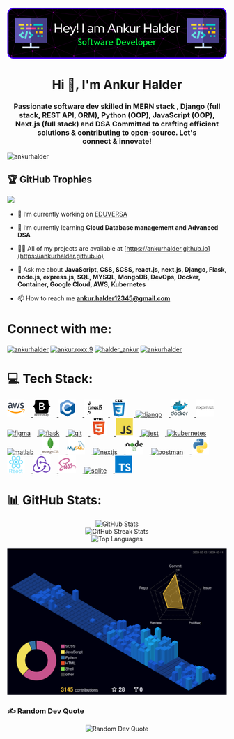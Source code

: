 ![Header](./images/header.png)

<h1 align="center">Hi 👋, I'm Ankur Halder</h1>
<h3 align="center">Passionate software dev skilled in MERN stack , Django (full stack, REST API, ORM), Python (OOP), JavaScript (OOP), Next.js (full stack) and DSA Committed to crafting efficient solutions & contributing to open-source. Let's connect & innovate!</h3>

<p align="left"> <img src="https://komarev.com/ghpvc/?username=ankurhalder&label=Profile%20views&color=0e75b6&style=flat" alt="ankurhalder" /> </p>

## 🏆 GitHub Trophies

![](https://github-profile-trophy.vercel.app/?username=ankurhalder&theme=radical&no-frame=false&no-bg=false&margin-w=4)

- 🔭 I’m currently working on [EDUVERSA](https://github.com/eduversa/eduversa.github.io)

- 🌱 I’m currently learning **Cloud Database management and Advanced DSA**

- 👨‍💻 All of my projects are available at [https://ankurhalder.github.io](https://ankurhalder.github.io)

- 💬 Ask me about **JavaScript, CSS, SCSS, react.js, next.js, Django, Flask, node.js, express.js, SQL, MYSQL, MongoDB, DevOps, Docker, Container, Google Cloud, AWS, Kubernetes**

- 📫 How to reach me **ankur.halder12345@gmail.com**

# Connect with me:

<p align="left">
<a href="https://linkedin.com/in/ankurhalder" target="blank"><img align="center" src="https://raw.githubusercontent.com/rahuldkjain/github-profile-readme-generator/master/src/images/icons/Social/linked-in-alt.svg" alt="ankurhalder" height="30" width="40" /></a>
<a href="https://fb.com/ankur.roxx.9" target="blank"><img align="center" src="https://raw.githubusercontent.com/rahuldkjain/github-profile-readme-generator/master/src/images/icons/Social/facebook.svg" alt="ankur.roxx.9" height="30" width="40" /></a>
<a href="https://instagram.com/halder_ankur" target="blank"><img align="center" src="https://raw.githubusercontent.com/rahuldkjain/github-profile-readme-generator/master/src/images/icons/Social/instagram.svg" alt="halder_ankur" height="30" width="40" /></a>
<a href="https://www.leetcode.com/ankurhalder" target="blank"><img align="center" src="https://raw.githubusercontent.com/rahuldkjain/github-profile-readme-generator/master/src/images/icons/Social/leet-code.svg" alt="ankurhalder" height="30" width="40" /></a>
</p>

# 💻 Tech Stack:

<style>
  .tech-stack-img {
    margin-right: 15px;
  }
</style>

<p align="left"> <a href="https://aws.amazon.com" target="_blank" rel="noreferrer"> <img class="tech-stack-img" src="https://raw.githubusercontent.com/devicons/devicon/master/icons/amazonwebservices/amazonwebservices-original-wordmark.svg" alt="aws" width="40" height="40"/> </a> <a href="https://getbootstrap.com" target="_blank" rel="noreferrer"> <img class="tech-stack-img" src="https://raw.githubusercontent.com/devicons/devicon/master/icons/bootstrap/bootstrap-plain-wordmark.svg" alt="bootstrap" width="40" height="40"/> </a> <a href="https://www.cprogramming.com/" target="_blank" rel="noreferrer"> <img class="tech-stack-img" src="https://raw.githubusercontent.com/devicons/devicon/master/icons/c/c-original.svg" alt="c" width="40" height="40"/> </a> <a href="https://canvasjs.com" target="_blank" rel="noreferrer"> <img class="tech-stack-img" src="https://raw.githubusercontent.com/Hardik0307/Hardik0307/master/assets/canvasjs-charts.svg" alt="canvasjs" width="40" height="40"/> </a> <a href="https://www.w3schools.com/css/" target="_blank" rel="noreferrer"> <img class="tech-stack-img" src="https://raw.githubusercontent.com/devicons/devicon/master/icons/css3/css3-original-wordmark.svg" alt="css3" width="40" height="40"/> </a> <a href="https://www.djangoproject.com/" target="_blank" rel="noreferrer"> <img class="tech-stack-img" src="https://cdn.worldvectorlogo.com/logos/django.svg" alt="django" width="40" height="40"/> </a> <a href="https://www.docker.com/" target="_blank" rel="noreferrer"> <img class="tech-stack-img" src="https://raw.githubusercontent.com/devicons/devicon/master/icons/docker/docker-original-wordmark.svg" alt="docker" width="40" height="40"/> </a> <a href="https://expressjs.com" target="_blank" rel="noreferrer"> <img class="tech-stack-img" src="https://raw.githubusercontent.com/devicons/devicon/master/icons/express/express-original-wordmark.svg" alt="express" width="40" height="40"/> </a> <a href="https://www.figma.com/" target="_blank" rel="noreferrer"> <img class="tech-stack-img" src="https://www.vectorlogo.zone/logos/figma/figma-icon.svg" alt="figma" width="40" height="40"/> </a> <a href="https://flask.palletsprojects.com/" target="_blank" rel="noreferrer"> <img class="tech-stack-img" src="https://www.vectorlogo.zone/logos/pocoo_flask/pocoo_flask-icon.svg" alt="flask" width="40" height="40"/> </a> <a href="https://git-scm.com/" target="_blank" rel="noreferrer"> <img class="tech-stack-img" src="https://www.vectorlogo.zone/logos/git-scm/git-scm-icon.svg" alt="git" width="40" height="40"/> </a> <a href="https://www.w3.org/html/" target="_blank" rel="noreferrer"> <img class="tech-stack-img" src="https://raw.githubusercontent.com/devicons/devicon/master/icons/html5/html5-original-wordmark.svg" alt="html5" width="40" height="40"/> </a> <a href="https://developer.mozilla.org/en-US/docs/Web/JavaScript" target="_blank" rel="noreferrer"> <img class="tech-stack-img" src="https://raw.githubusercontent.com/devicons/devicon/master/icons/javascript/javascript-original.svg" alt="javascript" width="40" height="40"/> </a> <a href="https://jestjs.io" target="_blank" rel="noreferrer"> <img class="tech-stack-img" src="https://www.vectorlogo.zone/logos/jestjsio/jestjsio-icon.svg" alt="jest" width="40" height="40"/> </a> <a href="https://kubernetes.io" target="_blank" rel="noreferrer"> <img class="tech-stack-img" src="https://www.vectorlogo.zone/logos/kubernetes/kubernetes-icon.svg" alt="kubernetes" width="40" height="40"/> </a> <a href="https://www.mathworks.com/" target="_blank" rel="noreferrer"> <img class="tech-stack-img" src="https://upload.wikimedia.org/wikipedia/commons/2/21/Matlab_Logo.png" alt="matlab" width="40" height="40"/> </a> <a href="https://www.mongodb.com/" target="_blank" rel="noreferrer"> <img class="tech-stack-img" src="https://raw.githubusercontent.com/devicons/devicon/master/icons/mongodb/mongodb-original-wordmark.svg" alt="mongodb" width="40" height="40"/> </a> <a href="https://www.mysql.com/" target="_blank" rel="noreferrer"> <img class="tech-stack-img" src="https://raw.githubusercontent.com/devicons/devicon/master/icons/mysql/mysql-original-wordmark.svg" alt="mysql" width="40" height="40"/> </a> <a href="https://nextjs.org/" target="_blank" rel="noreferrer"> <img class="tech-stack-img" src="https://cdn.worldvectorlogo.com/logos/nextjs-2.svg" alt="nextjs" width="40" height="40"/> </a> <a href="https://nodejs.org" target="_blank" rel="noreferrer"> <img class="tech-stack-img" src="https://raw.githubusercontent.com/devicons/devicon/master/icons/nodejs/nodejs-original-wordmark.svg" alt="nodejs" width="40" height="40"/> </a> <a href="https://postman.com" target="_blank" rel="noreferrer"> <img class="tech-stack-img" src="https://www.vectorlogo.zone/logos/getpostman/getpostman-icon.svg" alt="postman" width="40" height="40"/> </a> <a href="https://www.python.org" target="_blank" rel="noreferrer"> <img class="tech-stack-img" src="https://raw.githubusercontent.com/devicons/devicon/master/icons/python/python-original.svg" alt="python" width="40" height="40"/> </a> <a href="https://reactjs.org/" target="_blank" rel="noreferrer"> <img class="tech-stack-img" src="https://raw.githubusercontent.com/devicons/devicon/master/icons/react/react-original-wordmark.svg" alt="react" width="40" height="40"/> </a> <a href="https://redux.js.org" target="_blank" rel="noreferrer"> <img class="tech-stack-img" src="https://raw.githubusercontent.com/devicons/devicon/master/icons/redux/redux-original.svg" alt="redux" width="40" height="40"/> </a> <a href="https://sass-lang.com" target="_blank" rel="noreferrer"> <img class="tech-stack-img" src="https://raw.githubusercontent.com/devicons/devicon/master/icons/sass/sass-original.svg" alt="sass" width="40" height="40"/> </a> <a href="https://www.sqlite.org/" target="_blank" rel="noreferrer"> <img class="tech-stack-img" src="https://www.vectorlogo.zone/logos/sqlite/sqlite-icon.svg" alt="sqlite" width="40" height="40"/> </a> <a href="https://www.typescriptlang.org/" target="_blank" rel="noreferrer"> <img class="tech-stack-img" src="https://raw.githubusercontent.com/devicons/devicon/master/icons/typescript/typescript-original.svg" alt="typescript" width="40" height="40"/> </a> </p>

# 📊 GitHub Stats:

<p align="center">
  <img src="https://github-readme-stats.vercel.app/api?username=ankurhalder&theme=blue-green&hide_border=false&include_all_commits=true&count_private=true" alt="GitHub Stats"/>
  <br/>
  <img src="https://github-readme-streak-stats.herokuapp.com/?user=ankurhalder&theme=blue-green&hide_border=false" alt="GitHub Streak Stats"/>
  <br/>
  <img src="https://github-readme-stats.vercel.app/api/top-langs/?username=ankurhalder&theme=blue-green&hide_border=false&include_all_commits=true&count_private=true&layout=compact" alt="Top Languages"/>
</p>

![](./profile-3d-contrib/profile-night-view.svg)

### ✍️ Random Dev Quote

<p align="center">
  <img src="https://quotes-github-readme.vercel.app/api?type=horizontal&theme=light" alt="Random Dev Quote"/>
</p>
